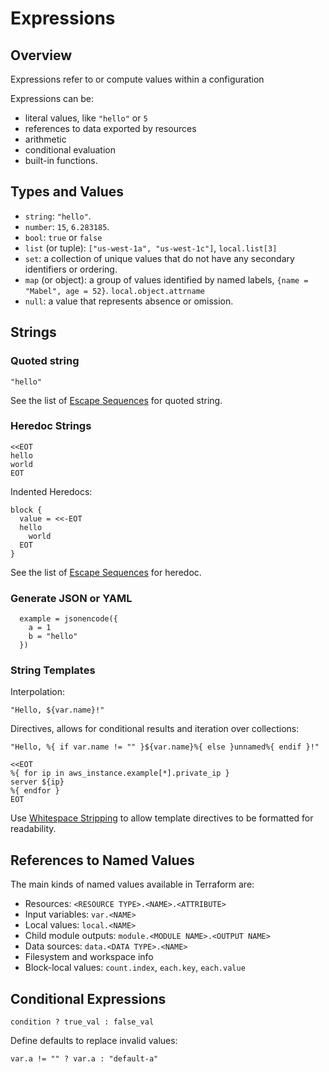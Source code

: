 # Expressions

## Overview

Expressions refer to or compute values within a configuration

Expressions can be:
- literal values, like `"hello"` or `5`
- references to data exported by resources
- arithmetic
- conditional evaluation
- built-in functions.


## Types and Values

- `string`: `"hello"`.
- `number`: `15`, `6.283185`.
- `bool`: `true` or `false`
- `list` (or tuple): `["us-west-1a", "us-west-1c"]`, `local.list[3]`
- `set`: a collection of unique values that do not have any secondary identifiers or ordering.
- `map` (or object): a group of values identified by named labels, `{name = "Mabel", age = 52}`. `local.object.attrname`
- `null`: a value that represents absence or omission.


## Strings

### Quoted string

```hcl
"hello"
```

See the list of [Escape Sequences](https://developer.hashicorp.com/terraform/language/expressions/strings#escape-sequences) for quoted string.


### Heredoc Strings

```hcl
<<EOT
hello
world
EOT
```

Indented Heredocs:
```hcl
block {
  value = <<-EOT
  hello
    world
  EOT
}
```

See the list of [Escape Sequences](https://developer.hashicorp.com/terraform/language/expressions/strings#escape-sequences-1) for heredoc.


### Generate JSON or YAML

```hcl
  example = jsonencode({
    a = 1
    b = "hello"
  })
```


### String Templates

Interpolation:

```hcl
"Hello, ${var.name}!"
```

Directives, allows for conditional results and iteration over collections:

```hcl
"Hello, %{ if var.name != "" }${var.name}%{ else }unnamed%{ endif }!"
```

```hcl
<<EOT
%{ for ip in aws_instance.example[*].private_ip }
server ${ip}
%{ endfor }
EOT
```

Use [Whitespace Stripping](https://developer.hashicorp.com/terraform/language/expressions/strings#whitespace-stripping) to allow template directives to be formatted for readability.


## References to Named Values

The main kinds of named values available in Terraform are:

- Resources: `<RESOURCE TYPE>.<NAME>.<ATTRIBUTE>`
- Input variables: `var.<NAME>`
- Local values: `local.<NAME>`
- Child module outputs: `module.<MODULE NAME>.<OUTPUT NAME>`
- Data sources: `data.<DATA TYPE>.<NAME>`
- Filesystem and workspace info
- Block-local values: `count.index`, `each.key`, `each.value`


## Conditional Expressions

```hcl
condition ? true_val : false_val
```

Define defaults to replace invalid values:

```hcl
var.a != "" ? var.a : "default-a"
```
